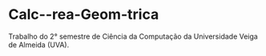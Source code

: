 # Calc--rea-Geom-trica
Trabalho do 2° semestre de Ciência da Computação da Universidade Veiga de Almeida (UVA).
